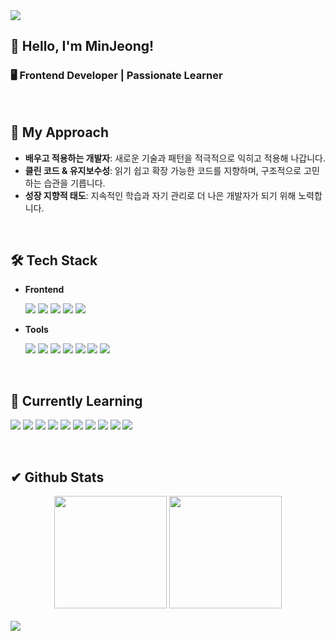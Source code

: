 <img src="https://capsule-render.vercel.app/api?type=waving&color=gradient&customColorList=15&height=200&section=header&text=Welcome&fontSize=90" />


## 👋 Hello, I'm MinJeong!
### 🖥️ Frontend Developer | Passionate Learner   

<br>

## 🚀 My Approach  
- **배우고 적용하는 개발자**: 새로운 기술과 패턴을 적극적으로 익히고 적용해 나갑니다.   
- **클린 코드 & 유지보수성**: 읽기 쉽고 확장 가능한 코드를 지향하며, 구조적으로 고민하는 습관을 기릅니다.
- **성장 지향적 태도**: 지속적인 학습과 자기 관리로 더 나은 개발자가 되기 위해 노력합니다.  

<br>


## 🛠️ Tech Stack
- **Frontend**
  <p display="inline-block">
  	<img src="https://img.shields.io/badge/javascript-F7DF1E?style=flat&logo=javascript&logoColor=white" />
	<img src="https://img.shields.io/badge/react-61DAFB?style=flat&logo=react&logoColor=white" />
	<img src="https://img.shields.io/badge/typescript-3178C6?style=flat&logo=typescript&logoColor=white" />
 	<img src="https://img.shields.io/badge/bootstrap-7952B3?style=flat&logo=bootstrap&logoColor=white" />
  	<img src="https://img.shields.io/badge/styledcomponents-DB7093?style=flat&logo=styledcomponents&logoColor=white" />
   </p>

- **Tools**
  <p display="inline-block">
	<img src="https://img.shields.io/badge/vite-646CFF?style=flat&logo=vite&logoColor=white" />
  	<img src="https://img.shields.io/badge/amazons3-569A31?style=flat&logo=amazons3&logoColor=white" />
	<img src="https://img.shields.io/badge/firebase-DD2C00?style=flat&logo=firebase&logoColor=white" />
	<img src="https://img.shields.io/badge/figma-F24E1E?style=flat&logo=figma&logoColor=white" />
	<img src="https://img.shields.io/badge/github-181717?style=flat&logo=github&logoColor=white" />
	<img src="https://img.shields.io/badge/notion-000000?style=flat&logo=notion&logoColor=white" />
	<img src="https://img.shields.io/badge/Slack-4A154B?style=flat&logo=slack&logoColor=white" />
   </p>

<br>

## 🌱 Currently Learning
  <p display="inline-block">
	  <img src="https://img.shields.io/badge/next.js-000000?style=flat&logo=nextdotjs&logoColor=white" />
	  <img src="https://img.shields.io/badge/zustand-FF6A00?style=flat&logo=zustand&logoColor=white" />
	  <img src="https://img.shields.io/badge/recoil-3578E5?style=flat&logo=recoil&logoColor=white" />
	  <img src="https://img.shields.io/badge/reactquery-FF4154?style=flat&logo=reactquery&logoColor=white" />
	  <img src="https://img.shields.io/badge/tailwindcss-06B6D4?style=flat&logo=tailwindcss&logoColor=white" />
	  <img src="https://img.shields.io/badge/prisma-2D3748?style=flat&logo=prisma&logoColor=white" />
	  <img src="https://img.shields.io/badge/supabase-3FCF8E?style=flat&logo=supabase&logoColor=white" />
	  <img src="https://img.shields.io/badge/vercel-000000?style=flat&logo=vercel&logoColor=white" />
	  <img src="https://img.shields.io/badge/shadcnui-000000?style=flat&logo=shadcnui&logoColor=white" />
	  <img src="https://img.shields.io/badge/three.js-000000?style=flat&logo=threedotjs&logoColor=white" />
  </p>


<br>

## ✔ Github Stats
<div align="center" display="inline-block">
    <img src="https://github-readme-stats.vercel.app/api/top-langs/?username=dev-vming&layout=compact" height="180em">
    <img src="https://github-readme-stats.vercel.app/api?username=dev-vming&show_icons=true" height="180em">
</div>
<br>

<img src='https://capsule-render.vercel.app/api?type=waving&color=gradient&customColorList=15&height=200&section=footer'/>

